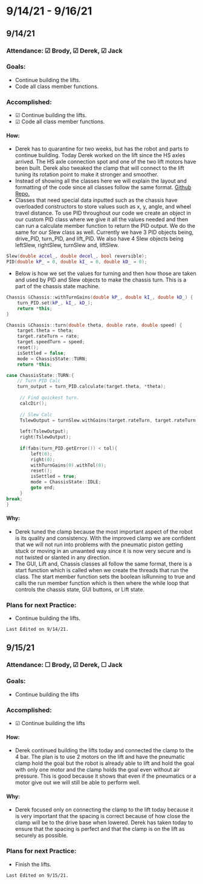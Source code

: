 # 9/14/21 - 9/16/21
## 9/14/21
### Attendance: &#9745; Brody, &#9745; Derek, &#9745; Jack
### Goals:
- Continue building the lifts.
- Code all class member functions.
### Accomplished:
- &#9745; Continue building the lifts.
- &#9745; Code all class member functions.
#### How:
- Derek has to quarantine for two weeks, but has the robot and parts to continue building. Today Derek worked on the lift since the HS axles arrived. The HS axle connection spot and one of the two lift motors have been built. Derek also tweaked the clamp that will connect to the lift tuning its rotation point to make it stronger and smoother.
- Instead of showing all the classes here we will explain the layout and formatting of the code since all classes follow the same format. [Github Repo.](https://github.com/PSASchool/9447H-TippingPoint)
- Classes that need special data inputted such as the chassis have overloaded constructors to store values such as x, y, angle, and wheel travel distance. To use PID throughout our code we create an object in our custom PID class where we give it all the values needed and then can run a calculate member function to return the PID output. We do the same for our Slew class as well. Currently we have 3 PID objects being, drive_PID, turn_PID, and lift_PID. We also have 4 Slew objects being leftSlew, rightSlew, turnSlew and, liftSlew.

```c++
Slew(double accel_, double decel_, bool reversible);
PID(double kP_ = 0, double kI_ = 0, double kD_ = 0);
```
- Below is how we set the values for turning and then how those are taken and used by PID and Slew objects to make the chassis turn. This is a part of the chassis state machine. 
```c++
Chassis &Chassis::withTurnGains(double kP_, double kI_, double kD_) {
    turn_PID.set(kP_, kI_, kD_);
    return *this;
}

Chassis &Chassis::turn(double theta, double rate, double speed) {
    target.theta = theta;
    target.rateTurn = rate;
    target.speedTurn = speed;
    reset();
    isSettled = false;
    mode = ChassisState::TURN;
    return *this;
```

```c++
case ChassisState::TURN:{
    // Turn PID Calc
    turn_output = turn_PID.calculate(target.theta, *theta);
     
     // Find quickest turn.
     calcDir();
     
     // Slew Calc
     TslewOutput = turnSlew.withGains(target.rateTurn, target.rateTurn, true).withLimit(target.speedTurn).calculate(turn_output);
     
     left(TslewOutput);
     right(TslewOutput);
     
     if(fabs(turn_PID.getError()) < tol){
         left(0);
         right(0);
         withTurnGains(0).withTol(0);
         reset();
         isSettled = true;
         mode = ChassisState::IDLE;
         goto end;
     }
break;
}
```
#### Why:
- Derek tuned the clamp because the most important aspect of the robot is its quality and consistency. With the improved clamp we are confident that we will not run into problems with the pneumatic piston getting stuck or moving in an unwanted way since it is now very secure and is not twisted or slanted in any direction.
- The GUI, Lift and, Chassis classes all follow the same format, there is a start function which is called when we create the threads that run the class. The start member function sets the boolean isRunning to true and calls the run member function which is then where the while loop that controls the chassis state, GUI buttons, or Lift state. 
### Plans for next Practice:
- Continue building the lifts.

```{important}
Last Edited on 9/14/21.
```

## 9/15/21
### Attendance: &#9744; Brody, &#9745; Derek, &#9744; Jack
### Goals: 
- Continue building the lifts
### Accomplished:
- &#9745; Continue building the lifts
#### How:
- Derek continued building the lifts today and connected the clamp to the 4 bar. The plan is to use 2 motors on the lift and have the pneumatic clamp hold the goal but the robot is already able to lift and hold the goal with only one motor and the clamp holds the goal even without air pressure. This is good because it shows that even if the pneumatics or a motor give out we will still be able to perform well.
#### Why:
- Derek focused only on connecting the clamp to the lift today because it is very important that the spacing is correct because of how close the clamp will be to the drive base when lowered. Derek has taken today to ensure that the spacing is perfect and that the clamp is on the lift as securely as possible.
### Plans for next Practice:
- Finish the lifts.

```{important}
Last Edited on 9/15/21.
```